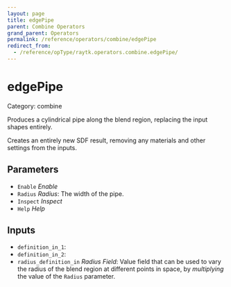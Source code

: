 ```yaml
---
layout: page
title: edgePipe
parent: Combine Operators
grand_parent: Operators
permalink: /reference/operators/combine/edgePipe
redirect_from:
  - /reference/opType/raytk.operators.combine.edgePipe/
---
```


# edgePipe

Category: combine



Produces a cylindrical pipe along the blend region, replacing the input shapes entirely.

Creates an entirely new SDF result, removing any materials and other settings from the inputs.

## Parameters

* `Enable` *Enable*
* `Radius` *Radius*: The width of the pipe.
* `Inspect` *Inspect*
* `Help` *Help*

## Inputs

* `definition_in_1`: 
* `definition_in_2`: 
* `radius_definition_in` *Radius Field*:  Value field that can be used to vary the radius of the blend region at different points in space, by *multiplying* the value of the `Radius` parameter.